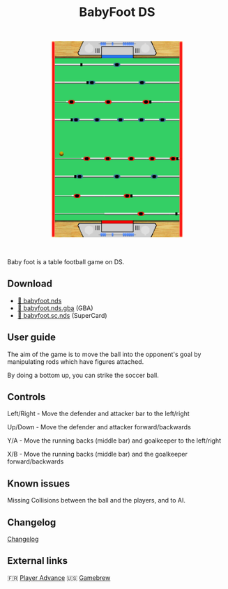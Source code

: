 <div align="center">
  <h1>BabyFoot DS</h1>
  <br/>
  <p>
    <img src="./images/1.png" alt="BabyFoot DS" height="450px">
  </p>
  <br/>
</div>

Baby foot is a table football game on DS.

## Download

- [💾 babyfoot.nds](./babyfoot.nds)
- [💾 babyfoot.nds.gba](./babyfoot.ds.gba) (GBA)
- [💾 babyfoot.sc.nds](./babyfoot.sc.nds) (SuperCard)

## User guide

The aim of the game is to move the ball into the opponent's goal by manipulating rods which have figures attached.

By doing a bottom up, you can strike the soccer ball.

## Controls

Left/Right - Move the defender and attacker bar to the left/right

Up/Down - Move the defender and attacker forward/backwards

Y/A - Move the running backs (middle bar) and goalkeeper to the left/right

X/B - Move the running backs (middle bar) and the goalkeeper forward/backwards

## Known issues

Missing Collisions between the ball and the players, and to AI.

## Changelog

[Changelog](./CHANGELOG.md)

## External links

🇫🇷 [Player Advance](http://www.playeradvance.org/forum/showthread.php?p=103846#post103846)
🇺🇸 [Gamebrew](https://www.gamebrew.org/wiki/Baby-foot_DS)
